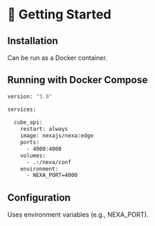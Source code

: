 # 🚀 Getting Started

## Installation

Can be run as a Docker container.

## Running with Docker Compose

```bash
version: "3.9"

services:
  
  cube_api:
    restart: always
    image: nexajs/nexa:edge
    ports:
      - 4000:4000
    volumes:
      - .:/nexa/conf
    environment:
      - NEXA_PORT=4000
```

## Configuration

Uses environment variables (e.g., NEXA_PORT).

